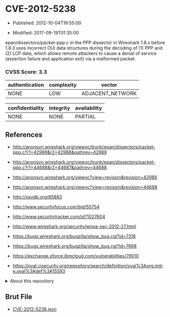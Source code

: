 # CVE-2012-5238

- Published: 2012-10-04T19:55:00

- Modified: 2017-09-19T01:35:00

epan/dissectors/packet-ppp.c in the PPP dissector in Wireshark 1.8.x before 1.8.3 uses incorrect OUI data structures during the decoding of (1) PPP and (2) LCP data, which allows remote attackers to cause a denial of service (assertion failure and application exit) via a malformed packet.

### CVSS Score: **3.3**

| authentication | complexity | vector |
| --- | --- | --- |
| NONE | LOW | ADJACENT_NETWORK |

| confidentiality | integrity | availability |
| --- | --- | --- |
| NONE | NONE | PARTIAL |

## References

* http://anonsvn.wireshark.org/viewvc/trunk/epan/dissectors/packet-ppp.c?r1=42989&r2=42988&pathrev=42989

* http://anonsvn.wireshark.org/viewvc/trunk/epan/dissectors/packet-ppp.c?r1=44688&r2=44687&pathrev=44688

* http://anonsvn.wireshark.org/viewvc?view=revision&revision=42989

* http://anonsvn.wireshark.org/viewvc?view=revision&revision=44688

* http://osvdb.org/85883

* http://www.securityfocus.com/bid/55754

* http://www.securitytracker.com/id?1027604

* http://www.wireshark.org/security/wnpa-sec-2012-27.html

* https://bugs.wireshark.org/bugzilla/show_bug.cgi?id=7316

* https://bugs.wireshark.org/bugzilla/show_bug.cgi?id=7668

* https://exchange.xforce.ibmcloud.com/vulnerabilities/79010

* https://oval.cisecurity.org/repository/search/definition/oval%3Aorg.mitre.oval%3Adef%3A15593

<details>
<summary>About this repository</summary> 

  This repository is part of the project [Live Hack CVE](https://github.com/Live-Hack-CVE). Main website can be found [www.live-hack.org](https://www.live-hack.org) 
  
  Made by [Sn0wAlice](https://github.com/Sn0wAlice) for the people that care about security and need to have a feed of the latest CVEs. Hope you enjoy it, don't forget to star the repo and follow me on [Twitter](https://twitter.com/Sn0wAlice) and [Github](https://github.com/Sn0wAlice). And that is my [personnal website](https://www.alice-snow.me/)

  - [Home Page](https://github.com/Live-Hack-CVE)
  - [Framework](https://github.com/Live-Hack-CVE/cve-framework)
  - [CVE database](https://github.com/Live-Hack-CVE/full_database)
  - [Changelog](https://github.com/Live-Hack-CVE/Changelog)
</details>

## Brut File

* [CVE-2012-5238.json](https://raw.githubusercontent.com/Live-Hack-CVE/full_database/main/cves/2012/CVE-2012-5238.json)

